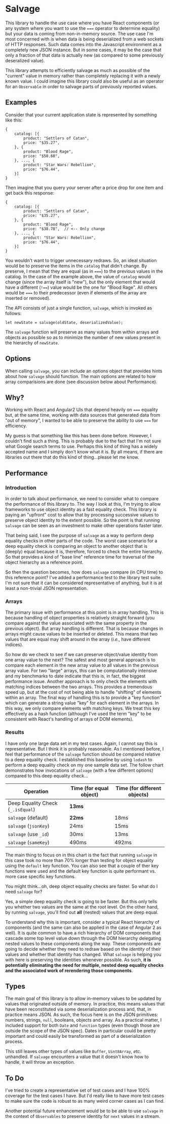 # Salvage

This library to handle the use case where you have React components (or any system where you want to use
the `===` operator to determine equality) but your data is coming from non-in-memory source.  The use case
I'm most concerned with is when data is being deserialized from a web sockets of HTTP responses.  Such data
comes into the Javascript environment as a completely new JSON instance.  But in some cases, it may be
the case that only a fraction of that data is actually new (as compared to some previously deseralized
value).

This library attempts to efficiently salvage as much as possible of the "current" value in memory rather
than completely replacing it with a newly known value.  I could imagine this library could also be useful
as an operator for an `Observable` in order to salvage parts of previously reported values.

## Examples

Consider that your current application state is represented by something like this:

```
{
    catalog: [{
        product: "Settlers of Catan",
        price: "$35.27",
    }, {
        product: "Blood Rage",
        price: "$50.60",
    }, ..., {
        product: "Star Wars: Rebellion",
        price: "$76.44",
    }]
}
```

Then imagine that you query your server after a price drop for one item and get back this response:

```
{
    catalog: [{
        product: "Settlers of Catan",
        price: "$35.27",
    }, {
        product: "Blood Rage",
        price: "$38.78",  // <-- Only change
    }, ..., {
        product: "Star Wars: Rebellion",
        price: "$76.44",
    }]
}
```

You wouldn't want to trigger unnecessary redraws.  So, an ideal situation would be to preserve the
items in the `catalog` that didn't change.  By preserve, I mean that they are equal (as in `===`)
to the previous values in the catalog.  In the case of the example above, the value of `catalog` would
change (since the array itself is "new"), but the only element that would have a different (`!==`)
value would be the one for "Blood Rage".  All others would be `===` to their predecessor (even if
elements of the array are inserted or removed).

The API consists of just a single function, `salvage`, which is invoked as follows:

```
let newState = salvage(oldState, deserializedValue);
```

The `salvage` function will preserve as many values from within arrays and objects as possible so
as to minimize the number of new values present in the hierarchy of `newState`.

## Options

When calling `salvage`, you can include an options object that provides hints about how `salvage` should
function.  The main options are related to how array comparisions are done (see discussion below about
Performance).

## Why?

Working with React and Angular2 UIs that depend heavily on `===` equality but, at the same time, working
with data sources that generated data from "out of memory", I wanted to be able to preserve the ability
to use `===` for efficiency.

My guess is that something like this has been done before.  However, I couldn't find such a thing.  This
is probably due to the fact that I'm not sure what Google search terms to use.  Perhaps this kind of
thing has a widely accepted name and I simply don't know what it is.  By all means, if there are libraries
out there that do this kind of thing...please let me know.

## Performance

### Introduction

In order to talk about performance, we need to consider what to compare the performance of this library
to.  The way I look at this, I'm trying to allow frameworks to use object identity as a fast equality
check.  This library is paying an "upfront" cost to allow that by processing successive values to
preserve object identity to the extent possible.  So the point is that running `salvage` can be seen
as an investment to make other operations faster later.

That being said, I see the purpose of `salvage` as a way to perform deep equality checks in other parts
of the code.  The worst case scenario for a deep equality check is comparing an object to another object
that is (deeply) equal because it is, therefore, forced to check the entire hierarchy.  So that provides
a kind of "base line" reference time for traversal of the object hierarchy as a reference point.

So then the question becomes, how does `salvage` compare (in CPU time) to this reference point?  I've added
a performance test to the library test suite.  I'm not sure that it can be considered representative
of anything, but it is at least a non-trivial JSON representation.

### Arrays

The primary issue with performance
at this point is in array handling.  This is because handling of object properties is relatively straight
forward (you compare against the value associated with the same property in the previous object).  But
array handling is different.  That is because changes in arrays might cause values to be inserted or deleted.
This means that two values that are equal may shift around in the array (*i.e.,* have different indices).

So how do we check to see if we can preserve object/value identity from one array value to the next?
The safest and most general approach is to compare each element in the new array value to all values
in the previous array value.  For two "large" arrays, this can be computationally intensive and my
benchmarks to date indicate that this is, in fact, the biggest performance issue.  Another approach is
to only check the elements with matching indices between the two arrays.  This provides a tremendous
speed up, but at the cost of not being able to handle "shifting" of elements within an array.  The
final way of handling this is to provide a "key function" which can generate a string value "key"
for each element in the arrays.  In this way, we only compare elements with matching keys.  We treat
this key effectively as a hash function (although I've used the term "key" to be consistent with
React's handling of arrays of DOM elements).

### Results

I have only one large data set in my test cases.  Again, I cannot say this is representative.  But 
I think it is probably reasonable.  As I mentioned before, I feel that performance of the `salvage`
function should be compared relative to a deep equality check.  I established this baseline by 
using `lodash` to perform a deep equality check on my one sample data set.  The follow chart
demonstrates how invocations of `salvage` (with a few different options) compared to this deep equality
check...

| Operation               | Time (for equal object) | Time (for different objects) |
| ----------------------- | ----------------------- | ---------------------------- |
| Deep Equality Check (`_.isEqual`) | **13ms** |  |
| `salvage` (default) | **22ms** | 18ms |
| `salvage` (`jsonKey`) | 24ms | 15ms |
| `salvage` (use `_id`) | 30ms | 13ms |
| `salvage` (`sameKey`) | 490ms | 492ms |

The main thing to focus on in this chart is the fact that running `salvage` in this case took no more
than 70% longer than testing for object equality using the `default` key function.  You can also see
that a couple of ther key functions were used and the default key function is quite performant vs.
more case specific key functions.

You might think...oh, deep object equality checks are faster.  So what do I need `salvage` for?

Yes, a simple deep equality check is going to be faster.  But this only tells you whether two values
are the same at the root level.  On the other hand, by running `salvage`, you'll find out **all**
(nested) values that are deep equal.

To understand why this is important, consider a typical React hierarchy of components (and the same
can also be applied in the case of Angular 2 as well).  It is quite common to have a rich hierarchy
of DOM components that cascade some top level value down through the DOM hierarchy delegating nested
values to these components along the way.  These components are going to decide whether they need
to redraw based on the *identity* of their values and whether that identity has changed.  What `salvage`
is helping you with here is preserving the identities whenever possible.  As such, **it is potentially
eliminating the need for multiple, nested deep equality checks and the associated work of rerendering
those components**.

## Types

The main goal of this library is to allow in-memory values to be updated by values that originated
outside of memory.  In practice, this means values that have been reconstituted via some deserialization
process and, that, in practice means JSON.  As such, the focus here is on the JSON primitives: numbers,
strings, `null`, booleans, objects and array.  As a practical matter, I included support for both `Date`
and `function` types (even though those are outside the scope of the JSON spec).  Dates in particular could
be pretty important and could easily be transformed as part of a deserialization process.

This still leaves other types of values like `Buffer`, `Uint8Array`, *etc*. unhandled.  If `salvage` encounters
a value that it doesn't know how to handle, it will throw an exception.

## To Do

I've tried to create a representative set of test cases and I have 100% coverage for the test cases
I have.  But I'd really like to have more test cases to make sure the code is robust to as many
weird corner cases as I can find.

Another potential future enhancement would be to be able to use `salvage` in the context of `Observables`
to preserve identity for `next` values in a stream.